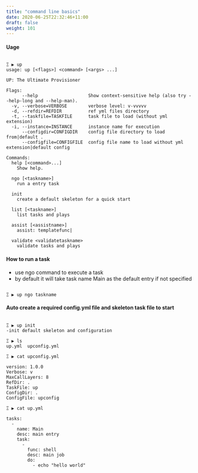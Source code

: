 ```yaml
---
title: "command line basics"
date: 2020-06-25T22:32:46+11:00
draft: false
weight: 101
---
```


#### Uage

```

Ξ ▶ up           
usage: up [<flags>] <command> [<args> ...]

UP: The Ultimate Provisioner

Flags:
      --help                   Show context-sensitive help (also try --help-long and --help-man).
  -v, --verbose=VERBOSE        verbose level: v-vvvvv
  -d, --refdir=REFDIR          ref yml files directory
  -t, --taskfile=TASKFILE      task file to load (without yml extension)
  -i, --instance=INSTANCE      instance name for execution
      --configdir=CONFIGDIR    config file directory to load from|default .
      --configfile=CONFIGFILE  config file name to load without yml extension|default config

Commands:
  help [<command>...]
    Show help.

  ngo [<taskname>]
    run a entry task

  init
    create a default skeleton for a quick start

  list [<taskname>]
    list tasks and plays

  assist [<assistname>]
    assist: templatefunc|

  validate <validatetaskname>
    validate tasks and plays

```

#### How to run a task

* use ngo command to execute a task
* by default it will take task name Main as the default entry if not specified

```

Ξ ▶ up ngo taskname           

```


#### Auto create a required config.yml file and skeleton task file to start

```

Ξ ▶ up init
-init default skeleton and configuration

Ξ ▶ ls             
up.yml  upconfig.yml

Ξ ▶ cat upconfig.yml

version: 1.0.0
Verbose: v
MaxCallLayers: 8
RefDir: .
TaskFile: up
ConfigDir: .
ConfigFile: upconfig

Ξ ▶ cat up.yml

tasks:
  -
    name: Main
    desc: main entry
    task:
      -
        func: shell
        desc: main job
        do:
          - echo "hello world"
```
